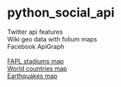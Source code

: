 # python_social_api
Twitter api features <br/>
Wiki geo data with folium maps <br/>
Facebook ApiGraph <br/>
<br/>
[FAPL stadiums map](https://github.com/IliaLiash/python_social_api/blob/main/wiki/FAPL%20stadiums.html)<br/>
[World countries map](https://github.com/IliaLiash/python_social_api/blob/main/wiki/wiki_countries.html)<br/>
[Earthquakes map](https://github.com/IliaLiash/python_social_api/blob/main/wiki/Eartquakes.html)<br/>
